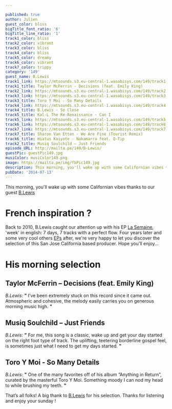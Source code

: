 ```yaml
---

published: true
author: Julien
guest_color: bliss
bigTitle_font_ratio: '6'
bigTitle_line_ratio: '1'
track1_color: bliss
track2_color: vibrant
track3_color: bliss
track4_color: bliss
track5_color: dreamy
track6_color: vibrant
track7_color: trippy
category: '149'
guest_name: B.Lewis
track1_link: https://mtsounds.s3.eu-central-1.wasabisys.com/149/track1.mp3
track1_title: Taylor McFerrin - Decisions (feat. Emily King)
track2_link: https://mtsounds.s3.eu-central-1.wasabisys.com/149/track2.mp3
track3_link: https://mtsounds.s3.eu-central-1.wasabisys.com/149/track3.mp3
track3_title: Toro Y Moi - So Many Details
track4_link: https://mtsounds.s3.eu-central-1.wasabisys.com/149/track4.mp3
track4_title: B.Lewis - So Close
track5_title: Kal-L The Re-Renaissance - Can I
track5_link: https://mtsounds.s3.eu-central-1.wasabisys.com/149/track5.mp3
track6_link: https://mtsounds.s3.eu-central-1.wasabisys.com/149/track6.mp3
track7_link: https://mtsounds.s3.eu-central-1.wasabisys.com/149/track7.mp3
track7_title: Sharon Van Etten - We Are Fine (Tourist Remix)
track6_title: Hiatus Kaiyote - Nakamarra feat. Q-Tip
track2_title: Musiq Soulchild – Just Friends
episode_URL: http://mailta.pe/149/B-Lewis/
guestPic: guestPic149.jpg
musiColor: musiColor149.png
image: https://mailta.pe/img/fbPic149.jpg
description: This morning, you'll wake up with some Californian vibes thanks to our guest B.Lewis.
pubDate: '2014-07-13'
---
```



This morning, you'll wake up with some Californian vibes thanks to our guest [B.Lewis](https://soundcloud.com/blewie17 "B.Lewis Soundcloud")

# French inspiration ?

Back to 2010, B.Lewis caught our attention up with his EP [La Semaine](http://blewis.bandcamp.com/album/la-semaine "B.Lewis - La Semaine on Bandcamp"), 'week' in english: 7 days, 7 tracks with a perfect flow. Four years later and some very cool others [EPs](http://blewis.bandcamp.com/ "B.Lewis Bandcamp") after, we're very happy to let you discover the selection of this San Jose California based producer.
Hope you'll enjoy...

# His morning selection

## Taylor McFerrin – Decisions (feat. Emily King)
_B.Lewis:_ **"** I’ve been extremely stuck on this record since it came out. Atmospheric and cohesive, the melody easily carries you on generous morning music high. **"** 

## Musiq Soulchild – Just Friends
_B.Lewis:_ **"** For me, this song is a classic, wake up and get your day started on the right foot type of track. The uplifting, teetering borderline gospel feel, is sometimes just what I need to get my days started. **"** 

## Toro Y Moi - So Many Details
_B.Lewis:_ **"** One of the many favorites off of his album “Anything in Return”, curated by the masterful Toro Y Moi. Something moody I can nod my head to while brushing my teeth. **"** 


That’s all folks! A big thank to [B.Lewis](https://www.facebook.com/pages/BLewis/111089628965674 "B.Lewis Facebook") for his selection. Thanks for listening and enjoy your sunday !
